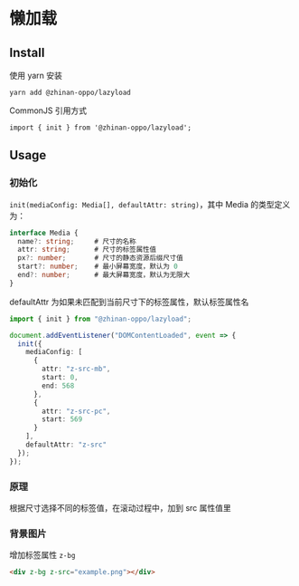 # 懒加载

## Install

使用 yarn 安装

```
yarn add @zhinan-oppo/lazyload
```

CommonJS 引用方式

```
import { init } from '@zhinan-oppo/lazyload';
```

## Usage

### 初始化

`init(mediaConfig: Media[], defaultAttr: string)`，其中 Media 的类型定义为：

```typescript
interface Media {
  name?: string;     # 尺寸的名称
  attr: string;      # 尺寸的标签属性值
  px?: number;       # 尺寸的静态资源后缀尺寸值
  start?: number;    # 最小屏幕宽度，默认为 0
  end?: number;      # 最大屏幕宽度，默认为无限大
}
```

defaultAttr 为如果未匹配到当前尺寸下的标签属性，默认标签属性名

```typescript
import { init } from "@zhinan-oppo/lazyload";

document.addEventListener("DOMContentLoaded", event => {
  init({
    mediaConfig: [
      {
        attr: "z-src-mb",
        start: 0,
        end: 568
      },
      {
        attr: "z-src-pc",
        start: 569
      }
    ],
    defaultAttr: "z-src"
  });
});
```

### 原理

根据尺寸选择不同的标签值，在滚动过程中，加到 src 属性值里

### 背景图片

增加标签属性 `z-bg`

```html
<div z-bg z-src="example.png"></div>
```
